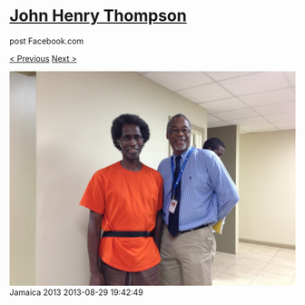 # [John Henry Thompson](../README.md)
post Facebook.com

[< Previous](2013-08-29-60.md) [Next >](2013-08-29-62.md)

[![](../media/2013-08-29/Jamaica-2072.jpg)](../README.md)
Jamaica 2013
2013-08-29 19:42:49